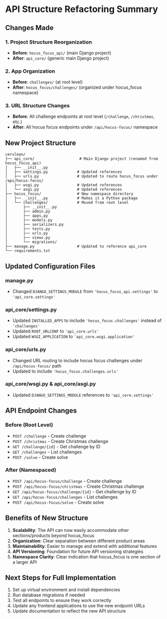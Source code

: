 # API Structure Refactoring Summary

## Changes Made

### 1. Project Structure Reorganization
- **Before**: `hocus_focus_api/` (main Django project)
- **After**: `api_core/` (generic main Django project)

### 2. App Organization
- **Before**: `challenges/` (at root level)
- **After**: `hocus_focus/challenges/` (organized under hocus_focus namespace)

### 3. URL Structure Changes
- **Before**: All challenge endpoints at root level (`/challenge`, `/christmas`, etc.)
- **After**: All hocus focus endpoints under `/api/hocus-focus/` namespace

## New Project Structure
```
cerulean/
├── api_core/                    # Main Django project (renamed from hocus_focus_api)
│   ├── __init__.py
│   ├── settings.py             # Updated references
│   ├── urls.py                 # Updated to route hocus_focus under /api/hocus-focus/
│   ├── wsgi.py                 # Updated references
│   └── asgi.py                 # Updated references
├── hocus_focus/                # New namespace directory
│   ├── __init__.py             # Makes it a Python package
│   └── challenges/             # Moved from root level
│       ├── __init__.py
│       ├── admin.py
│       ├── apps.py
│       ├── models.py
│       ├── serializers.py
│       ├── tests.py
│       ├── urls.py
│       ├── views.py
│       └── migrations/
├── manage.py                   # Updated to reference api_core
└── requirements.txt
```

## Updated Configuration Files

### manage.py
- Changed `DJANGO_SETTINGS_MODULE` from `'hocus_focus_api.settings'` to `'api_core.settings'`

### api_core/settings.py
- Updated `INSTALLED_APPS` to include `'hocus_focus.challenges'` instead of `'challenges'`
- Updated `ROOT_URLCONF` to `'api_core.urls'`
- Updated `WSGI_APPLICATION` to `'api_core.wsgi.application'`

### api_core/urls.py
- Changed URL routing to include hocus focus challenges under `/api/hocus-focus/` path
- Updated to include `'hocus_focus.challenges.urls'`

### api_core/wsgi.py & api_core/asgi.py
- Updated `DJANGO_SETTINGS_MODULE` references to `'api_core.settings'`

## API Endpoint Changes

### Before (Root Level)
- `POST /challenge` - Create challenge
- `POST /christmas` - Create Christmas challenge  
- `GET /challenge/{id}` - Get challenge by ID
- `GET /challenges` - List challenges
- `POST /solve` - Create solve

### After (Namespaced)
- `POST /api/hocus-focus/challenge` - Create challenge
- `POST /api/hocus-focus/christmas` - Create Christmas challenge
- `GET /api/hocus-focus/challenge/{id}` - Get challenge by ID
- `GET /api/hocus-focus/challenges` - List challenges
- `POST /api/hocus-focus/solve` - Create solve

## Benefits of New Structure

1. **Scalability**: The API can now easily accommodate other sections/products beyond hocus_focus
2. **Organization**: Clear separation between different product areas
3. **Maintainability**: Easier to manage and extend with additional features
4. **API Versioning**: Foundation for future API versioning strategies
5. **Namespace Clarity**: Clear indication that hocus_focus is one section of a larger API

## Next Steps for Full Implementation

1. Set up virtual environment and install dependencies
2. Run database migrations if needed
3. Test all endpoints to ensure they work correctly
4. Update any frontend applications to use the new endpoint URLs
5. Update documentation to reflect the new API structure